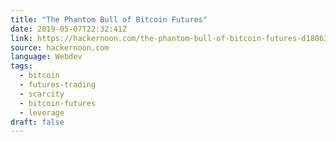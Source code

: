 ```yaml
---
title: "The Phantom Bull of Bitcoin Futures"
date: 2019-05-07T22:32:41Z
link: https://hackernoon.com/the-phantom-bull-of-bitcoin-futures-d18063a69974?source=rss----3a8144eabfe3---4&utm_medium=RSS&utm_source=news.12bit.vn
source: hackernoon.com
language: Webdev
tags:
  - bitcoin
  - futures-trading
  - scarcity
  - bitcoin-futures
  - leverage
draft: false
---
```

